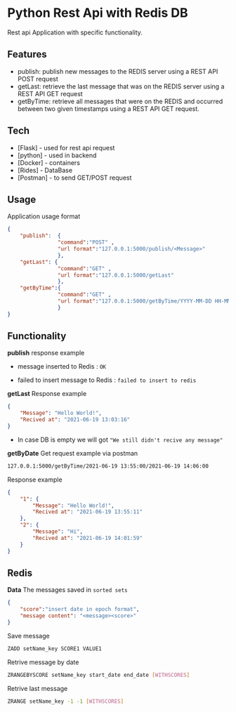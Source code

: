 # Python Rest Api with Redis DB


Rest api Application with specific functionality.

## Features

- publish:  publish new messages to the REDIS server using a REST API POST request
- getLast:  retrieve the last message that was on the REDIS server using a REST API GET request
- getByTime: retrieve all messages that were on the REDIS and occurred between two given timestamps using a REST API GET request.


## Tech

- [Flask]   - used for rest api request
- [python]  - used in backend
- [Docker]  - containers 
- [Rides]   - DataBase
- [Postman] - to send GET/POST request 

## Usage
Application usage format

```json
{
    "publish":  {
                "command":"POST" ,
                "url format":"127.0.0.1:5000/publish/<Message>"
                },
    "getLast": {
                "command":"GET" ,
                "url format":"127.0.0.1:5000/getLast"
                },
    "getByTime":{
                "command":"GET" ,
                "url format":"127.0.0.1:5000/getByTime/YYYY-MM-DD HH-MM-SS/YYYY-MM-DD HH-MM-SS"
                }
}
```

## Functionality
**publish**
response example
-   message inserted to Redis : 
    `OK`

-   failed to insert message to Redis : 
    `failed to insert to redis`

**getLast**
Response example 
```json
{
    "Message": "Hello World!",
    "Recived at": "2021-06-19 13:03:16"
}
```
-   In case DB is empty we will got 
`"We still didn't recive any message"`

**getByDate**
Get request example via postman
```sh
127.0.0.1:5000/getByTime/2021-06-19 13:55:00/2021-06-19 14:06:00
```
Response example
```json
{
    "1": {
        "Message": "Hello World!",
        "Recived at": "2021-06-19 13:55:11"
    },
    "2": {
        "Message": "Hi",
        "Recived at": "2021-06-19 14:01:59"
    }
}
```

## Redis
**Data**
The messages saved in `sorted sets` 

```json
{
    "score":"insert date in epoch format",
    "message content": "<message><score>"
}
```
Save message
```sh
ZADD setName_key SCORE1 VALUE1
```

Retrive message by date  
```sh
ZRANGEBYSCORE setName_key start_date end_date [WITHSCORES] 
```
Retrive last message 
```sh
ZRANGE setName_key -1 -1 [WITHSCORES]
```
